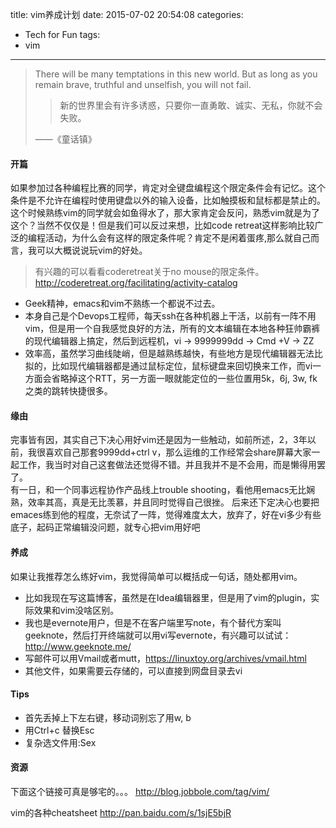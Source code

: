 title: vim养成计划
date: 2015-07-02 20:54:08
categories:
 - Tech for Fun
tags:
 - vim
---

>There will be many temptations in this new world. But as long as you remain brave, truthful and unselfish, you will not fail.
>>新的世界里会有许多诱惑，只要你一直勇敢、诚实、无私，你就不会失败。
>
>——《童话镇》

#### 开篇
如果参加过各种编程比赛的同学，肯定对全键盘编程这个限定条件会有记忆。这个条件是不允许在编程时使用键盘以外的输入设备，比如触摸板和鼠标都是禁止的。
这个时候熟练vim的同学就会如鱼得水了，那大家肯定会反问，熟悉vim就是为了这个？当然不仅仅是！但是我们可以反过来想，比如code retreat这样影响比较广泛的编程活动，为什么会有这样的限定条件呢？肯定不是闲着蛋疼,那么就自己而言，我可以大概说说玩vim的好处。
>有兴趣的可以看看coderetreat关于no mouse的限定条件。
>http://coderetreat.org/facilitating/activity-catalog

- Geek精神，emacs和vim不熟练一个都说不过去。
- 本身自己是个Devops工程师，每天ssh在各种机器上干活，以前有一阵不用vim，但是用一个自我感觉良好的方法，所有的文本编辑在本地各种狂帅霸裤的现代编辑器上搞定，然后到远程机，vi ->  9999999dd -> Cmd +V -> ZZ 
- 效率高，虽然学习曲线陡峭，但是越熟练越快，有些地方是现代编辑器无法比拟的，比如现代编辑器都是通过鼠标定位，鼠标键盘来回切换来工作，而vi一方面会省略掉这个RTT，另一方面一眼就能定位的一些位置用5k，6j, 3w, fk之类的跳转快捷很多。


#### 缘由
完事皆有因，其实自己下决心用好vim还是因为一些触动，如前所述，2，3年以前，我很喜欢自己那套9999dd+ctrl v，那么运维的工作经常会share屏幕大家一起工作，我当时对自己这套做法还觉得不错。并且我并不是不会用，而是懒得用罢了。  
有一日，和一个同事远程协作产品线上trouble shooting，看他用emacs无比娴熟，效率其高，真是无比羡慕，并且同时觉得自己很挫。
后来还下定决心也要把emaces练到他的程度，无奈试了一阵，觉得难度太大，放弃了，好在vi多少有些底子，起码正常编辑没问题，就专心把vim用好吧

#### 养成
如果让我推荐怎么练好vim，我觉得简单可以概括成一句话，随处都用vim。  
- 比如我现在写这篇博客，虽然是在Idea编辑器里，但是用了vim的plugin，实际效果和vim没啥区别。  
- 我也是evernote用户，但是不在客户端里写note，有个替代方案叫geeknote，然后打开终端就可以用vi写evernote，有兴趣可以试试： http://www.geeknote.me/
- 写邮件可以用Vmail或者mutt，https://linuxtoy.org/archives/vmail.html
- 其他文件，如果需要云存储的，可以直接到网盘目录去vi

#### Tips
- 首先丢掉上下左右键，移动词别忘了用w, b
- 用Ctrl+c 替换Esc
- 复杂选文件用:Sex

#### 资源
下面这个链接可真是够宅的。。。
http://blog.jobbole.com/tag/vim/

vim的各种cheatsheet
http://pan.baidu.com/s/1sjE5bjR






